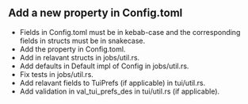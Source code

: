 ## Add a new property in Config.toml

- Fields in Config.toml must be in kebab-case and the corresponding fields in structs must be in snakecase.
- Add the property in Config.toml.
- Add in relavant structs in jobs/util.rs.
- Add defaults in Default impl of Config in jobs/util.rs.
- Fix tests in jobs/util.rs.
- Add relavant fields to TuiPrefs (if applicable) in tui/util.rs.
- Add validation in val_tui_prefs_des in tui/util.rs (if applicable).
